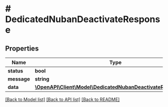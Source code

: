 # # DedicatedNubanDeactivateResponse

## Properties

Name | Type | Description | Notes
------------ | ------------- | ------------- | -------------
**status** | **bool** |  |
**message** | **string** |  |
**data** | [**\OpenAPI\Client\Model\DedicatedNubanDeactivateResponseData**](DedicatedNubanDeactivateResponseData.md) |  |

[[Back to Model list]](../../README.md#models) [[Back to API list]](../../README.md#endpoints) [[Back to README]](../../README.md)
